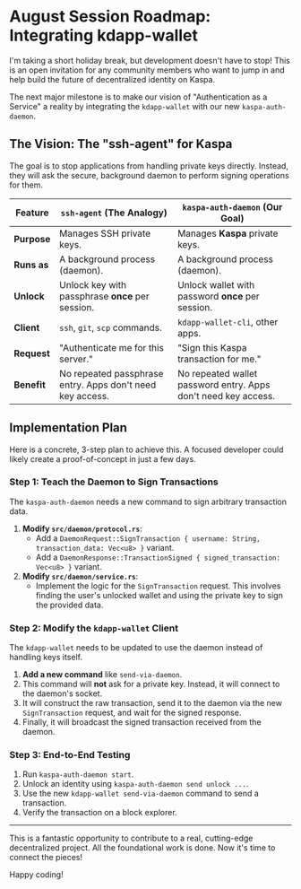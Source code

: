 # August Session Roadmap: Integrating kdapp-wallet

I'm taking a short holiday break, but development doesn't have to stop! This is an open invitation for any community members who want to jump in and help build the future of decentralized identity on Kaspa.

The next major milestone is to make our vision of "Authentication as a Service" a reality by integrating the `kdapp-wallet` with our new `kaspa-auth-daemon`.

## The Vision: The "ssh-agent" for Kaspa

The goal is to stop applications from handling private keys directly. Instead, they will ask the secure, background daemon to perform signing operations for them.

| Feature          | `ssh-agent` (The Analogy)                                   | `kaspa-auth-daemon` (Our Goal)                                 |
| ---------------- | ----------------------------------------------------------- | -------------------------------------------------------------- |
| **Purpose**      | Manages SSH private keys.                                   | Manages **Kaspa** private keys.                                |
| **Runs as**      | A background process (daemon).                              | A background process (daemon).                                 |
| **Unlock**       | Unlock key with passphrase **once** per session.            | Unlock wallet with password **once** per session.              |
| **Client**       | `ssh`, `git`, `scp` commands.                               | `kdapp-wallet-cli`, other apps.                                |
| **Request**      | "Authenticate me for this server."                          | "Sign this Kaspa transaction for me."                          |
| **Benefit**      | No repeated passphrase entry. Apps don't need key access.   | No repeated wallet password entry. Apps don't need key access. |

## Implementation Plan

Here is a concrete, 3-step plan to achieve this. A focused developer could likely create a proof-of-concept in just a few days.

### Step 1: Teach the Daemon to Sign Transactions

The `kaspa-auth-daemon` needs a new command to sign arbitrary transaction data.

1.  **Modify `src/daemon/protocol.rs`**:
    *   Add a `DaemonRequest::SignTransaction { username: String, transaction_data: Vec<u8> }` variant.
    *   Add a `DaemonResponse::TransactionSigned { signed_transaction: Vec<u8> }` variant.
2.  **Modify `src/daemon/service.rs`**:
    *   Implement the logic for the `SignTransaction` request. This involves finding the user's unlocked wallet and using the private key to sign the provided data.

### Step 2: Modify the `kdapp-wallet` Client

The `kdapp-wallet` needs to be updated to use the daemon instead of handling keys itself.

1.  **Add a new command** like `send-via-daemon`.
2.  This command will **not** ask for a private key. Instead, it will connect to the daemon's socket.
3.  It will construct the raw transaction, send it to the daemon via the new `SignTransaction` request, and wait for the signed response.
4.  Finally, it will broadcast the signed transaction received from the daemon.

### Step 3: End-to-End Testing

1.  Run `kaspa-auth-daemon start`.
2.  Unlock an identity using `kaspa-auth-daemon send unlock ...`.
3.  Use the new `kdapp-wallet send-via-daemon` command to send a transaction.
4.  Verify the transaction on a block explorer.

---

This is a fantastic opportunity to contribute to a real, cutting-edge decentralized project. All the foundational work is done. Now it's time to connect the pieces!

Happy coding!
